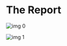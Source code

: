 # The Report

![img 0](https://i.imgur.com/AB1lbPQ.jpg)

![img 1](https://i.imgur.com/IEgMax9.jpg)

